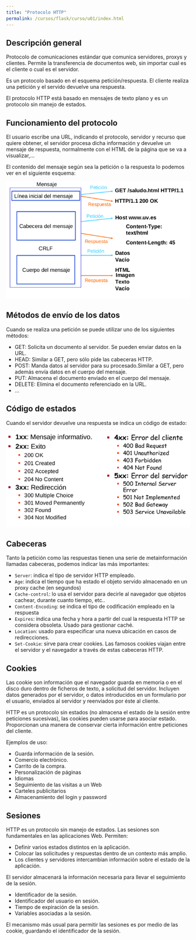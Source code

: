 ```yaml
---
title: "Protocolo HTTP"
permalink: /cursos/flask/curso/u01/index.html
---
```


## Descripción general

Protocolo de comunicaciones estándar que comunica servidores, proxys y clientes. Permite la transferencia de documentos web, sin importar cual es el cliente o cual es el servidor.

Es un protocolo basado en el esquema petición/respuesta. El cliente realiza una petición y el servido devuelve una respuesta.

El protocolo HTTP está basado en mensajes de texto plano y es un protocolo sin manejo de estados.

## Funcionamiento del protocolo

El usuario escribe una URL, indicando el protocolo, servidor y recurso que quiere obtener, el servidor procesa dicha información y devuelve un mensaje de respuesta, normalmente con el HTML de la página que se va a visualizar,...

El contenido del mensaje según sea la petición o la respuesta lo podemos ver en el siguiente esquema:

![dia1](img/dia1.png)

## Métodos de envío de los datos

Cuando se realiza una petición se puede utilizar uno de los siguientes métodos:

* GET: Solicita un documento al servidor. Se pueden enviar datos en la URL.
* HEAD: Similar a GET, pero sólo pide las cabeceras HTTP.
* POST: Manda datos al servidor para su procesado.Similar a GET, pero además envía datos en el cuerpo del mensaje.
* PUT: Almacena el documento enviado en el cuerpo del mensaje.
* DELETE: Elimina el documento referenciado en la URL.
* ...

## Código de estados

Cuando el servidor devuelve una respuesta se indica un código de estado:

![dia2](img/dia2.png)

## Cabeceras

Tanto la petición como las respuestas tienen una serie de metainformación llamadas cabeceras, podemos indicar las más importantes:

	
* `Server`: indica el tipo de servidor HTTP empleado.
* `Age`: indica el tiempo que ha estado el objeto servido almacenado en un proxy cache (en segundos)
* `Cache-control`: lo usa el servidor para decirle al navegador que objetos cachear, durante cuanto tiempo, etc..
* `Content-Encoding`: se indica el tipo de codificación empleado en la respuesta
* `Expires`: indica una fecha y hora a partir del cual la respuesta HTTP se considera obsoleta. Usado para gestionar caché.
* `Location`: usado para especificar una nueva ubicación en casos de redirecciones.
* `Set-Cookie`: sirve para crear cookies. Las famosos cookies viajan entre el servidor y el navegador a través de estas cabeceras HTTP.

## Cookies

Las cookie son información que el navegador guarda en memoria o en el disco duro dentro de ficheros de texto, a solicitud del servidor. Incluyen datos generados por el servidor, o datos introducidos en un formulario por el usuario, enviados al servidor y reenviados por
éste al cliente.

HTTP es un protocolo sin estados (no almacena el estado de la sesión entre peticiones sucesivas), las cookies pueden usarse para asociar estado. Proporcionan una manera de conservar cierta información entre peticiones del cliente.

Ejemplos de uso:

* Guarda información de la sesión.
* Comercio electrónico.
* Carrito de la compra.
* Personalización de páginas
* Idiomas
* Seguimiento de las visitas a un Web
* Carteles publicitarios
* Almacenamiento del login y password

## Sesiones

HTTP es un protocolo sin manejo de estados. Las sesiones son fundamentales en las aplicaciones
Web. Permiten:

* Definir varios estados distintos en la aplicación.
* Colocar las solicitudes y respuestas dentro de un contexto más amplio.
* Los clientes y servidores intercambian información sobre el estado de la aplicación.

El servidor almacenará la información necesaria para llevar el seguimiento de la sesión.

* Identificador de la sesión.
* Identificador del usuario en sesión.
* Tiempo de expiración de la sesión.
* Variables asociadas a la sesión.

El mecanismo más usual para permitir las sesiones es por medio de las cookie, guardando el identificador de la sesión.